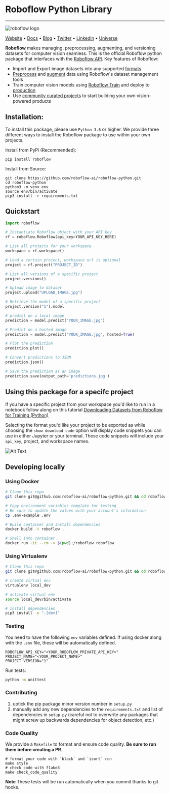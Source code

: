 # Roboflow Python Library

---
![roboflow logo](https://i.imgur.com/lXCoVt5.png)

[Website](https://docs.roboflow.com/python) • [Docs](https://docs.roboflow.com/python) • [Blog](https://blog.roboflow.com)
• [Twitter](https://twitter.com/roboflow) • [Linkedin](https://www.linkedin.com/company/roboflow-ai)
• [Universe](https://universe.roboflow.com)

**Roboflow** makes managing, preprocessing, augmenting, and versioning datasets for computer vision seamless. This is
the official Roboflow python package that interfaces with the [Roboflow API](https://docs.roboflow.com). Key features of
Roboflow:

- Import and Export image datasets into any supported [formats](https://roboflow.com/formats)
- [Preprocess](https://docs.roboflow.com/image-transformations/image-preprocessing)
  and [augment](https://docs.roboflow.com/image-transformations/image-augmentation) data using Roboflow's dataset
  management tools
- Train computer vision models using [Roboflow Train](https://docs.roboflow.com/train) and deploy
  to [production](https://docs.roboflow.com/inference)
- Use [community curated projects](https://universe.roboflow.com/) to start building your own vision-powered products

## Installation:

To install this package, please use `Python 3.6` or higher. We provide three different ways to install the Roboflow
package to use within your own projects.

Install from PyPi (Recommended):

```
pip install roboflow
```

Install from Source:

```
git clone https://github.com/roboflow-ai/roboflow-python.git
cd roboflow-python
python3 -m venv env
source env/bin/activate 
pip3 install -r requirements.txt
```

## Quickstart

```python
import roboflow

# Instantiate Roboflow object with your API key
rf = roboflow.Roboflow(api_key=YOUR_API_KEY_HERE)

# List all projects for your workspace
workspace = rf.workspace()

# Load a certain project, workspace url is optional
project = rf.project("PROJECT_ID")

# List all versions of a specific project
project.versions()

# Upload image to dataset
project.upload("UPLOAD_IMAGE.jpg")

# Retrieve the model of a specific project
project.version("1").model

# predict on a local image
prediction = model.predict("YOUR_IMAGE.jpg")

# Predict on a hosted image
prediction = model.predict("YOUR_IMAGE.jpg", hosted=True)

# Plot the prediction
prediction.plot()

# Convert predictions to JSON
prediction.json()

# Save the prediction as an image
prediction.save(output_path='predictions.jpg')
```

## Using this package for a specifc project

If you have a specific project from your workspace you'd like to run in a notebook follow along on this tutorial [Downloading Datasets from Roboflow for Training (Python)](https://www.youtube.com/watch?v=76E6esnez8E)

Selecting the format you'd like your project to be exported as while choosing the `show download code` option will display code snippets you can use in either Jupyter or your terminal. These code snippets will include your `api_key`, project, and workspace names.

![Alt Text](https://media.giphy.com/media/I5g06mUnVzdX7iT2Gf/giphy.gif)

## Developing locally

### Using Docker

```bash
# Clone this repo
git clone git@github.com:roboflow-ai/roboflow-python.git && cd roboflow-python

# Copy environment variables template for testing
# Be sure to update the values with your account's information
cp .env-example .env

# Build container and install dependencies
docker build -t roboflow .

# Shell into container
docker run -it --rm -v $(pwd):/roboflow roboflow
```

### Using Virtualenv

```bash
# Clone this repo
git clone git@github.com:roboflow-ai/roboflow-python.git && cd roboflow-python

# create virtual env
virtualenv local_dev

# activate virtual env
source local_dev/bin/activate

# install dependencies
pip3 install -e ".[dev]"
```

### Testing

You need to have the following `env` variables defined. If using docker along with the `.env` file, these will be automatically defined.

```
ROBOFLOW_API_KEY="<YOUR_ROBOFLOW_PRIVATE_API_KEY>"
PROJECT_NAME="<YOUR_PROJECT_NAME>"
PROJECT_VERSION="1"
```

Run tests:

```bash
python -m unittest
```

### Contributing

1. uptick the pip package minor version number in `setup.py`
1. manually add any new dependencies to the `requirements.txt` and list of dependencies in `setup.py` (careful not to overwrite any packages that might screw up backwards dependencies for object detection, etc.)

### Code Quality

We provide a `Makefile` to format and ensure code quality. **Be sure to run them before creating a PR**.

```
# format your code with `black` and `isort` run
make style
# check code with flake8
make check_code_quality
```

**Note** These tests will be run automatically when you commit thanks to git hooks.

